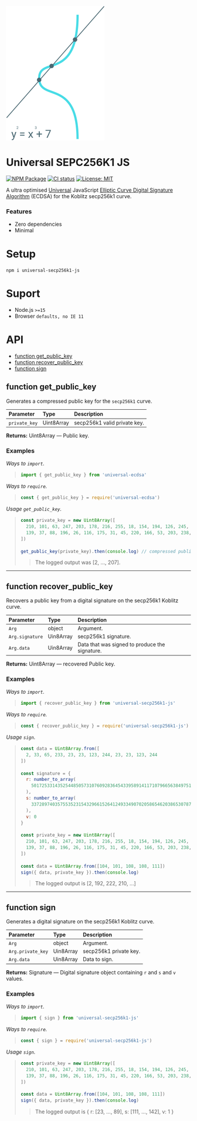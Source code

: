 ![secp256k1 logo](https://raw.githubusercontent.com/pur3miish/universal-ecdsa/master/static/secp256k1.svg)

# Universal SEPC256K1 JS

[![NPM Package](https://img.shields.io/npm/v/universal-secp256k1-js.svg)](https://www.npmjs.org/package/universal-secp256k1-js) [![CI status](https://github.com/pur3miish/universal-secp256k1-js/workflows/CI/badge.svg)](https://github.com/pur3miish/universal-secp256k1-js/actions) [![License: MIT](https://img.shields.io/badge/License-MIT-yellow.svg)](https://github.com/pur3miish/eos-ecc/blob/main/LICENSE)

A ultra optimised [Universal](https://en.wikipedia.org/wiki/Isomorphic_JavaScript) JavaScript [Elliptic Curve Digital Signature Algorithm](https://en.bitcoin.it/wiki/Elliptic_Curve_Digital_Signature_Algorithm) (ECDSA) for the Koblitz secp256k1 curve.

### Features

- Zero dependencies
- Minimal

# Setup

```shell
npm i universal-secp256k1-js
```

# Suport

- Node.js `>=15`
- Browser `defaults, no IE 11`

# API

- [function get_public_key](#function-get_public_key)
- [function recover_public_key](#function-recover_public_key)
- [function sign](#function-sign)

## function get_public_key

Generates a compressed public key for the `secp256k1` curve.

| Parameter     | Type       | Description                  |
| :------------ | :--------- | :--------------------------- |
| `private_key` | Uint8Array | secp256k1 valid private key. |

**Returns:** Uint8Array — Public key.

### Examples

_Ways to `import`._

> ```js
> import { get_public_key } from 'universal-ecdsa'
> ```

_Ways to `require`._

> ```js
> const { get_public_key } = require('universal-ecdsa')
> ```

_Usage `get_public_key`._

> ```js
> const private_key = new Uint8Array([
>   210, 101, 63, 247, 203, 178, 216, 255, 18, 154, 194, 126, 245, 120, 28, 230,
>   139, 37, 88, 196, 26, 116, 175, 31, 45, 220, 166, 53, 203, 238, 240, 125
> ])
>
> get_public_key(private_key).then(console.log) // compressed public key.
> ```
>
> > The logged output was \[2, …, 207].

---

## function recover_public_key

Recovers a public key from a digital signature on the secp256k1 Koblitz curve.

| Parameter       | Type      | Description                                    |
| :-------------- | :-------- | :--------------------------------------------- |
| `Arg`           | object    | Argument.                                      |
| `Arg.signature` | Uin8Array | secp256k1 signature.                           |
| `Arg.data`      | Uin8Array | Data that was signed to produce the signature. |

**Returns:** Uint8Array — recovered Public key.

### Examples

_Ways to `import`._

> ```js
> import { recover_public_key } from 'universal-secp256k1-js'
> ```

_Ways to `require`._

> ```js
> const { recover_public_key } = require('universal-secp256k1-js')
> ```

_Usage `sign`._

> ```js
> const data = Uint8Array.from([
>   2, 33, 65, 233, 23, 23, 123, 244, 23, 23, 123, 244
> ])
>
> const signature = {
>   r: number_to_array(
>     50172533143525448505731076092836454339589141171079665638497512992118311974590n
>   ),
>   s: number_to_array(
>     3372897403575535231543296615264124933490702058654620386530787287980439847001n
>   ),
>   v: 0
> }
>
> const private_key = new Uint8Array([
>   210, 101, 63, 247, 203, 178, 216, 255, 18, 154, 194, 126, 245, 120, 28, 230,
>   139, 37, 88, 196, 26, 116, 175, 31, 45, 220, 166, 53, 203, 238, 240, 125
> ])
>
> const data = Uint8Array.from([104, 101, 108, 108, 111])
> sign({ data, private_key }).then(console.log)
> ```
>
> > The logged output is \[2, 192, 222, 210, …]

---

## function sign

Generates a digital signature on the secp256k1 Koblitz curve.

| Parameter         | Type      | Description            |
| :---------------- | :-------- | :--------------------- |
| `Arg`             | object    | Argument.              |
| `Arg.private_key` | Uin8Array | secp256k1 private key. |
| `Arg.data`        | Uin8Array | Data to sign.          |

**Returns:** Signature — Digital signature object containing `r` and `s` and `v` values.

### Examples

_Ways to `import`._

> ```js
> import { sign } from 'universal-secp256k1-js'
> ```

_Ways to `require`._

> ```js
> const { sign } = require('universal-secp256k1-js')
> ```

_Usage `sign`._

> ```js
> const private_key = new Uint8Array([
>   210, 101, 63, 247, 203, 178, 216, 255, 18, 154, 194, 126, 245, 120, 28, 230,
>   139, 37, 88, 196, 26, 116, 175, 31, 45, 220, 166, 53, 203, 238, 240, 125
> ])
>
> const data = Uint8Array.from([104, 101, 108, 108, 111])
> sign({ data, private_key }).then(console.log)
> ```
>
> > The logged output is { r: \[23, …, 89], s: \[111, …, 142], v: 1 }
